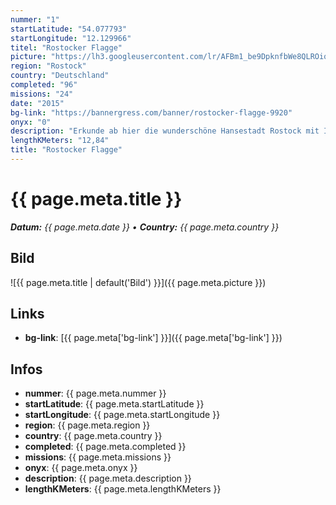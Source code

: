 ```yaml
---
nummer: "1"
startLatitude: "54.077793"
startLongitude: "12.129966"
titel: "Rostocker Flagge"
picture: "https://lh3.googleusercontent.com/lr/AFBm1_be9DpknfbWe8QLROiqbX5kH10NiOBje_XG5_yoYdjSNGeNyF7k_Y2JUIUv7W06eyNpFoHtsGPuSpyQ-8-8S1jMaUs-dSxUrwjx2DTnk4g_KHVsr8aR2i1a10SkSp_Nh6597vVV0maWbk57GeKWvzZywkCAysKoM6rJegESG2vdvRIaI1s4D-2t9qTtyFq9q-8kcKZTtMfL9zbQ55NTJvuSbEcr0_GGV-cu4_l5080HqeQ68GWFeVyC9Kyfo6CPBpHTmZirx4eEN6Buw0UCJ60GU9B-G2nXKO34of-OBlwJFgevnbEBesZHZV7dGqSYJJUyKk8AekDhQzGgxToyahYqnmlh8uLkgpq7r3EKgV6GwWTzrDs769P6rPgZcNJ5OXSTNxJbTSAtQwpBhaec_Koko_0H8sxReIRtvlK6fjpDdnIP-g4UbX5AYnzTOTxkXbEAR2W3P2j3DUBzf4QymN2RWtjxWwV7pFz0Ohm07RvA6hX5U1GLmMiUXCAr5pHaLPlL6hkz_DV5a0ufb0NYcVszGZIIwYPIbh6ZLlrDkAX0oKTdTM0H4lQ4VshUcH3lPSmOmmxsv09mbPdtw-jMGKQB8Js5PDK-w7k3r5Nj7aswAizV0SGpHnGkfTH3O9Gw1cWiadpmJwWMlnZAlACL3scXKV1DqFVDU0756-C488to_D-jceUQRK1Ru6z0gw-QwsMl9FwmgQ"
region: "Rostock"
country: "Deutschland"
completed: "96"
missions: "24"
date: "2015"
bg-link: "https://bannergress.com/banner/rostocker-flagge-9920"
onyx: "0"
description: "Erkunde ab hier die wunderschöne Hansestadt Rostock mit Ihren Sehenswürdigkeiten.\nBeginne mit dem Bahnhof als zentralen Anlaufpunkt.\nPS- Es sollte das Fahrrad genutzt werden."
lengthKMeters: "12,84"
title: "Rostocker Flagge"
---
```


# {{ page.meta.title }}
_**Datum:** {{ page.meta.date }} • **Country:** {{ page.meta.country }}_

## Bild
![{{ page.meta.title | default('Bild') }}]({{ page.meta.picture }})

## Links
- **bg-link**: [{{ page.meta['bg-link'] }}]({{ page.meta['bg-link'] }})

## Infos
- **nummer**: {{ page.meta.nummer }}
- **startLatitude**: {{ page.meta.startLatitude }}
- **startLongitude**: {{ page.meta.startLongitude }}
- **region**: {{ page.meta.region }}
- **country**: {{ page.meta.country }}
- **completed**: {{ page.meta.completed }}
- **missions**: {{ page.meta.missions }}
- **onyx**: {{ page.meta.onyx }}
- **description**: {{ page.meta.description }}
- **lengthKMeters**: {{ page.meta.lengthKMeters }}

